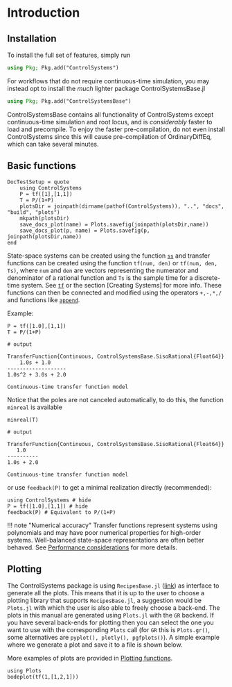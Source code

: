 # Introduction
## Installation

To install the full set of features, simply run
```julia
using Pkg; Pkg.add("ControlSystems")
```
For workflows that do not require continuous-time simulation, you may instead opt to install the *much* lighter package ControlSystemsBase.jl
```julia
using Pkg; Pkg.add("ControlSystemsBase")
```
ControlSystemsBase contains all functionality of ControlSystems except continuous-time simulation and root locus, and is *considerably* faster to load and precompile. To enjoy the faster pre-compilation, do not even install ControlSystems since this will cause pre-compilation of OrdinaryDiffEq, which can take several minutes.

## Basic functions
```@meta
DocTestSetup = quote
    using ControlSystems
    P = tf([1],[1,1])
    T = P/(1+P)
    plotsDir = joinpath(dirname(pathof(ControlSystems)), "..", "docs", "build", "plots")
    mkpath(plotsDir)
    save_docs_plot(name) = Plots.savefig(joinpath(plotsDir,name))
    save_docs_plot(p, name) = Plots.savefig(p, joinpath(plotsDir,name))
end
```
State-space systems can be created using the function [`ss`](@ref) and transfer functions can be created using the function `tf(num, den)` or `tf(num, den, Ts)`, where `num` and `den` are vectors representing the numerator and denominator of a rational function and `Ts` is the sample time for a discrete-time system. See [`tf`](@ref) or the section [Creating Systems] for more info. These functions can then be connected and modified using the operators `+,-,*,/` and functions like [`append`](@ref).

Example:
```jldoctest INTRO
P = tf([1.0],[1,1])
T = P/(1+P)

# output

TransferFunction{Continuous, ControlSystemsBase.SisoRational{Float64}}
    1.0s + 1.0
-------------------
1.0s^2 + 3.0s + 2.0

Continuous-time transfer function model
```

Notice that the poles are not canceled automatically, to do this, the function `minreal` is available
```jldoctest INTRO
minreal(T)

# output

TransferFunction{Continuous, ControlSystemsBase.SisoRational{Float64}}
   1.0
----------
1.0s + 2.0

Continuous-time transfer function model
```
or use `feedback(P)` to get a minimal realization directly (recommended):
```@example INTRO
using ControlSystems # hide
P = tf([1.0],[1,1]) # hide
feedback(P) # Equivalent to P/(1+P)
```

!!! note "Numerical accuracy"
    Transfer functions represent systems using polynomials and may have poor numerical properties for high-order systems. Well-balanced state-space representations are often better behaved. See [Performance considerations](@ref) for more details.

## Plotting
The ControlSystems package is using `RecipesBase.jl` ([link](https://github.com/JuliaPlots/RecipesBase.jl)) as interface to generate all the plots. This means that it is up to the user to choose a plotting library that supports `RecipesBase.jl`, a suggestion would be `Plots.jl` with which the user is also able to freely choose a back-end. The plots in this manual are generated using `Plots.jl` with the `GR` backend. If you have several back-ends for plotting then you can select the one you want to use with the corresponding `Plots` call (for `GR` this is `Plots.gr()`, some alternatives are `pyplot(), plotly(), pgfplots()`). A simple example where we generate a plot and save it to a file is shown below.

More examples of plots are provided in [Plotting functions](@ref).

```@example INTRO
using Plots
bodeplot(tf(1,[1,2,1]))
```

